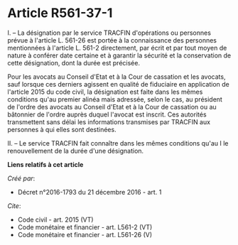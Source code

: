 # Article R561-37-1

I. – La désignation par le service TRACFIN d'opérations ou personnes prévue à l'article L. 561-26 est portée à la
connaissance des personnes mentionnées à l'article L. 561-2 directement, par écrit et par tout moyen de nature à conférer
date certaine et à garantir la sécurité et la conservation de cette désignation, dont la durée est précisée. 

Pour les avocats au Conseil d'Etat et à la Cour de cassation et les avocats, sauf lorsque ces derniers agissent en qualité de
fiduciaire en application de l'article 2015 du code civil, la désignation est faite dans les mêmes conditions qu'au premier
alinéa mais adressée, selon le cas, au président de l'ordre des avocats au Conseil d'Etat et à la Cour de cassation ou au
bâtonnier de l'ordre auprès duquel l'avocat est inscrit. Ces autorités transmettent sans délai les informations transmises
par TRACFIN aux personnes à qui elles sont destinées. 

II. – Le service TRACFIN fait connaître dans les mêmes conditions qu'au I le renouvellement de la durée d'une désignation.

**Liens relatifs à cet article**

_Créé par_:

  - Décret n°2016-1793 du 21 décembre 2016 - art. 1

_Cite_:

  - Code civil - art. 2015 (VT)
  - Code monétaire et financier - art. L561-2 (VT)
  - Code monétaire et financier - art. L561-26 (V)

